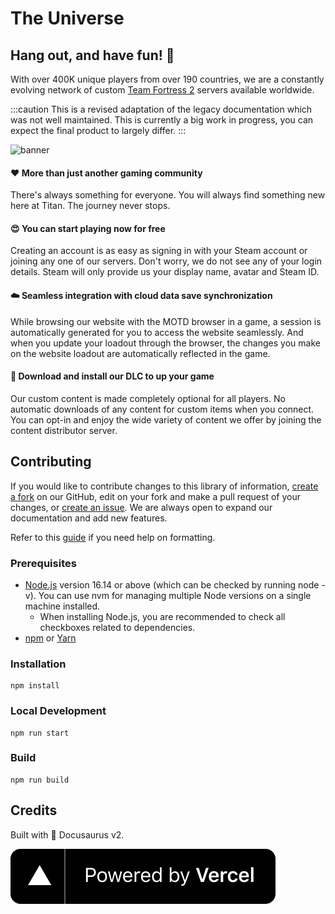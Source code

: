 # The Universe

## Hang out, and have fun! 🎉
With over 400K unique players from over 190 countries, we are a constantly evolving network of custom [Team Fortress 2](https://teamfortress.com) servers available worldwide.

<!-- All of the features found in the Titan Universe are documented here with great detail. You will discover the basics to get you started as a new player, as well as advanced tricks you can utilize if you are an expert. -->

:::caution
This is a revised adaptation of the legacy documentation which was not well maintained. This is currently a big work in progress, you can expect the final product to largely differ.
:::

![banner](https://titan.tf/images/17.png)

#### ❤️ More than just another gaming community
There's always something for everyone. You will always find something new here at Titan. The journey never stops.

#### 😍 You can start playing now for free
Creating an account is as easy as signing in with your Steam account or joining any one of our servers. Don't worry, we do not see any of your login details. Steam will only provide us your display name, avatar and Steam ID.

#### ☁️ Seamless integration with cloud data save synchronization
While browsing our website with the MOTD browser in a game, a session is automatically generated for you to access the website seamlessly. And when you update your loadout through the browser, the changes you make on the website loadout are automatically reflected in the game.

#### 📂 Download and install our DLC to up your game
Our custom content is made completely optional for all players. No automatic downloads of any content for custom items when you connect. You can opt-in and enjoy the wide variety of content we offer by joining the content distributor server.

## Contributing
If you would like to contribute changes to this library of information, [create a fork](https://github.com/TitanTF/Docs/fork) on our GitHub, edit on your fork and make a pull request of your changes, or [create an issue](https://github.com/TitanTF/Docs/issues/new). We are always open to expand our documentation and add new features.

Refer to this [guide](https://docusaurus.io/docs/markdown-features) if you need help on formatting.

### Prerequisites
- [Node.js](https://nodejs.org/en) version 16.14 or above (which can be checked by running node -v). You can use nvm for managing multiple Node versions on a single machine installed.
    - When installing Node.js, you are recommended to check all checkboxes related to dependencies.
- [npm](https://www.npmjs.com) or [Yarn](https://yarnpkg.com)

### Installation
```
npm install
```

### Local Development
```
npm run start
```

### Build
```
npm run build
```

## Credits
Built with 🦖 Docusaurus v2.

![Powered by Vercel](/static/img/powered-by-vercel.svg)